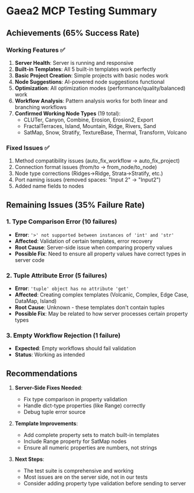 # Gaea2 MCP Testing Summary

## Achievements (65% Success Rate)

### Working Features ✅
1. **Server Health**: Server is running and responsive
2. **Built-in Templates**: All 5 built-in templates work perfectly
3. **Basic Project Creation**: Simple projects with basic nodes work
4. **Node Suggestions**: AI-powered node suggestions functional
5. **Optimization**: All optimization modes (performance/quality/balanced) work
6. **Workflow Analysis**: Pattern analysis works for both linear and branching workflows
7. **Confirmed Working Node Types** (19 total):
   - CLUTer, Canyon, Combine, Erosion, Erosion2, Export
   - FractalTerraces, Island, Mountain, Ridge, Rivers, Sand
   - SatMap, Snow, Stratify, TextureBase, Thermal, Transform, Volcano

### Fixed Issues ✅
1. Method compatibility issues (auto_fix_workflow → auto_fix_project)
2. Connection format issues (from/to → from_node/to_node)
3. Node type corrections (Ridges→Ridge, Strata→Stratify, etc.)
4. Port naming issues (removed spaces: "Input 2" → "Input2")
5. Added name fields to nodes

## Remaining Issues (35% Failure Rate)

### 1. Type Comparison Error (10 failures)
- **Error**: `'>' not supported between instances of 'int' and 'str'`
- **Affected**: Validation of certain templates, error recovery
- **Root Cause**: Server-side issue when comparing property values
- **Possible Fix**: Need to ensure all property values have correct types in server code

### 2. Tuple Attribute Error (5 failures)
- **Error**: `'tuple' object has no attribute 'get'`
- **Affected**: Creating complex templates (Volcanic, Complex, Edge Case, DataMap, Island)
- **Root Cause**: Unknown - these templates don't contain tuples
- **Possible Fix**: May be related to how server processes certain property types

### 3. Empty Workflow Rejection (1 failure)
- **Expected**: Empty workflows should fail validation
- **Status**: Working as intended

## Recommendations

1. **Server-Side Fixes Needed**:
   - Fix type comparison in property validation
   - Handle dict-type properties (like Range) correctly
   - Debug tuple error source

2. **Template Improvements**:
   - Add complete property sets to match built-in templates
   - Include Range property for SatMap nodes
   - Ensure all numeric properties are numbers, not strings

3. **Next Steps**:
   - The test suite is comprehensive and working
   - Most issues are on the server side, not in our tests
   - Consider adding property type validation before sending to server
